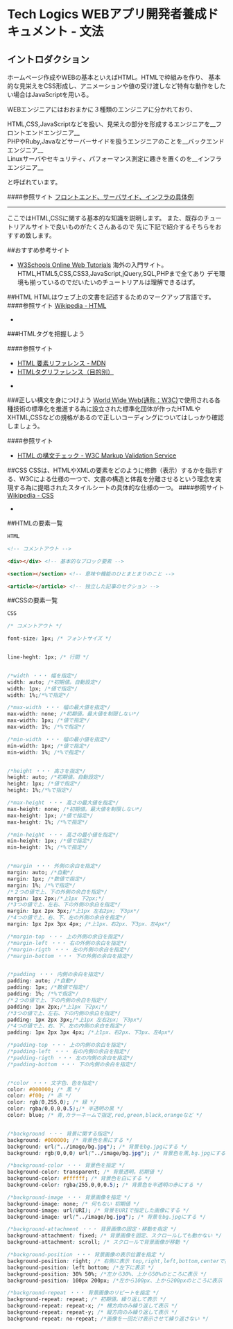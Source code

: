 # Tech Logics WEBアプリ開発者養成ドキュメント - 文法

## イントロダクション

ホームページ作成やWEBの基本といえばHTML。HTMLで枠組みを作り、
基本的な見栄えをCSS形成し、アニメーションや値の受け渡しなど特有な動作をしたい場合はJavaScriptを用いる。

WEBエンジニアにはおおまかに３種類のエンジニアに分かれており、

HTML,CSS,JavaScriptなどを扱い、見栄えの部分を形成するエンジニアを__フロントエンドエンジニア__  
PHPやRuby,Javaなどサーバーサイドを扱うエンジニアのことを__バックエンドエンジニア__  
Linuxサーバやセキュリティ、パフォーマンス測定に趣きを置くのを__インフラエンジニア__

と呼ばれています。

####参照サイト
[フロントエンド、サーバサイド、インフラの具体例](http://qiita.com/shuntaro_tamura/items/e1a20e33c57c71679688)

---

ここではHTML,CSSに関する基本的な知識を説明します。
また、既存のチュートリアルサイトで良いものがたくさんあるので
先に下記で紹介するそちらをおすすめ致します。

##おすすめ参考サイト
* [W3Schools Online Web Tutorials](http://www.w3schools.com)
海外の入門サイト。
HTML,HTML5,CSS,CSS3,JavaScript,jQuery,SQL,PHPまで全てあり
デモ環境も揃っているのでだいたいのチュートリアルは理解できるはず。


##HTML
HTMLはウェブ上の文書を記述するためのマークアップ言語です。
####参照サイト
[Wikipedia - HTML](http://ja.wikipedia.org/wiki/HyperText_Markup_Language)


-

###HTMLタグを把握しよう

####参照サイト
* [HTML 要素リファレンス - MDN](https://developer.mozilla.org/ja/docs/Web/HTML/Element)
* [HTMLタグリファレンス（目的別）](http://www.htmq.com/html/indexm.shtml)


-
###正しい構文を身につけよう
[World Wide Web(通称：W3C)](http://ja.wikipedia.org/wiki/World_Wide_Web_Consortium)で使用される各種技術の標準化を推進する為に設立された標準化団体が作ったHTMLやXHTML,CSSなどの規格があるので正しいコーディングについてはしっかり確認しましょう。

####参照サイト
* [HTML の構文チェック - W3C Markup Validation Service](http://webkaru.net/dev/html-w3c-markup-validation-service/)



##CSS
CSSは、HTMLやXMLの要素をどのように修飾（表示）するかを指示する、W3Cによる仕様の一つで、文書の構造と体裁を分離させるという理念を実現する為に提唱されたスタイルシートの具体的な仕様の一つ。
####参照サイト
[Wikipedia - CSS](http://ja.wikipedia.org/wiki/Cascading_Style_Sheets)



-

##HTMLの要素一覧

```html
HTML

<!-- コメントアウト -->

<div></div> <!-- 基本的なブロック要素 -->

<section></section> <!-- 意味や機能のひとまとまりのこと -->

<article></article> <!-- 独立した記事のセクション -->

```

##CSSの要素一覧

```css
CSS

/* コメントアウト */

font-size: 1px; /* フォントサイズ */


line-heght: 1px; /* 行間 */


/*width ・・・ 幅を指定*/
width: auto; /*初期値。自動設定*/
width: 1px; /*値で指定*/
width: 1%;/*%で指定*/

/*max-width ・・・ 幅の最大値を指定*/
max-width: none; /*初期値。最大値を制限しない*/
max-width: 1px; /*値で指定*/
max-width: 1%; /*%で指定*/

/*min-width ・・・ 幅の最小値を指定*/
min-width: 1px; /*値で指定*/
min-width: 1%; /*%で指定*/


/*height ・・・ 高さを指定*/
height: auto; /*初期値。自動設定*/
height: 1px; /*値で指定*/
height: 1%;/*%で指定*/

/*max-height ・・・ 高さの最大値を指定*/
max-height: none; /*初期値。最大値を制限しない*/
max-height: 1px; /*値で指定*/
max-height: 1%; /*%で指定*/

/*min-height ・・・ 高さの最小値を指定*/
min-height: 1px; /*値で指定*/
min-height: 1%; /*%で指定*/


/*margin ・・・ 外側の余白を指定*/
margin: auto; /*自動*/
margin: 1px; /*数値で指定*/
margin: 1%; /*%で指定*/
/*２つの値で上、下の外側の余白を指定*/
margin: 1px 2px;/*上1px 下2px;*/
/*3つの値で上、左右、下の外側の余白を指定*/
margin: 1px 2px 3px;/*上1px 左右2px; 下3px*/
/*4つの値で上、右、下、左の外側の余白を指定*/
margin: 1px 2px 3px 4px; /*上1px、右2px、下3px、左4px*/

/*margin-top ・・・ 上の外側の余白を指定*/
/*margin-left ・・・ 右の外側の余白を指定*/
/*margin-rigth ・・・ 左の外側の余白を指定*/
/*margin-bottom ・・・ 下の外側の余白を指定*/


/*padding ・・・ 内側の余白を指定*/
padding: auto; /*自動*/
padding: 1px; /*数値で指定*/
padding: 1%; /*%で指定*/
/*２つの値で上、下の内側の余白を指定*/
padding: 1px 2px;/*上1px 下2px;*/
/*3つの値で上、左右、下の内側の余白を指定*/
padding: 1px 2px 3px;/*上1px 左右2px; 下3px*/
/*4つの値で上、右、下、左の内側の余白を指定*/
padding: 1px 2px 3px 4px; /*上1px、右2px、下3px、左4px*/

/*padding-top ・・・ 上の内側の余白を指定*/
/*padding-left ・・・ 右の内側の余白を指定*/
/*padding-rigth ・・・ 左の内側の余白を指定*/
/*padding-bottom ・・・ 下の内側の余白を指定*/


/*color ・・・ 文字色、色を指定*/
color: #000000; /* 黒 */
color: #f00; /* 赤 */
color: rgb(0,255,0); /* 緑 */
color: rgba(0,0,0,0.5);/* 半透明の黒 */
color: blue; /* 青,カラーネームで指定,red,green,black,orangeなど */


/*background ・・・ 背景に関する指定*/
background: #000000; /* 背景色を黒にする */
background: url("../image/bg.jpg"); /* 背景をbg.jpgにする */
background: rgb(0,0,0) url("../image/bg.jpg"); /* 背景色を黒,bg.jpgにする */

/*background-color ・・・ 背景色を指定 */
background-color: transparent; /* 背景透明。初期値 */
background-color: #ffffff; /* 背景色を白にする */
background-color: rgba(255,0,0,0.5); /* 背景色を半透明の赤にする */

/*background-image ・・・ 背景画像を指定 */
background-image: none; /* 何もない 初期値 */
background-image: url(URI); /* 背景をURIで指定した画像にする */
background-image: url("../image/bg.jpg"); /* 背景をbg.jpgにする */

/*background-attachment ・・・ 背景画像の固定・移動を指定 */
background-attachment: fixed; /* 背景画像を固定、スクロールしても動かない */
background-attachment: scroll; /* スクロールで背景画像が移動 */

/*background-position ・・・ 背景画像の表示位置を指定 */
background-position: right; /* 右側に表示 top,right,left,bottom,centerで指定できる*/
background-position: left bottom; /*左下に表示 */
background-position: 30% 50%; /*左から30%、上から50%のところに表示 */
background-position: 100px 200px; /*左から100px、上から200pxのところに表示 */

/*background-repeat ・・・ 背景画像のリピートを指定 */
background-repeat: repeat; /* 初期値。繰り返して表示 */
background-repeat: repeat-x; /* 横方向のみ繰り返して表示 */
background-repeat: repeat-y; /* 縦方向のみ繰り返して表示 */
background-repeat: no-repeat; /*画像を一回だけ表示させて繰り返さない */




```


